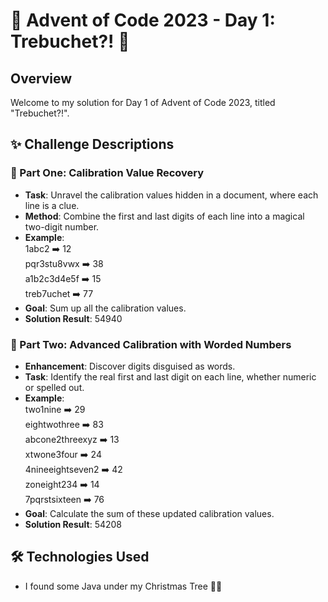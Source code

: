 # 🎄 Advent of Code 2023 - Day 1: Trebuchet?! 🎄

## Overview

Welcome to my solution for Day 1 of Advent of Code 2023, titled "Trebuchet?!". 

## ✨ Challenge Descriptions

### 🎁 Part One: Calibration Value Recovery
- **Task**: Unravel the calibration values hidden in a document, where each line is a clue.
- **Method**: Combine the first and last digits of each line into a magical two-digit number.
- **Example**:\
1abc2 ➡️  12\
pqr3stu8vwx ➡️  38\
a1b2c3d4e5f ➡️  15\
treb7uchet ➡️  77
- **Goal**: Sum up all the calibration values.
- **Solution Result**: 54940

### 🌟 Part Two: Advanced Calibration with Worded Numbers
- **Enhancement**: Discover digits disguised as words.
- **Task**: Identify the real first and last digit on each line, whether numeric or spelled out.
- **Example**:\
two1nine ➡️  29\
eightwothree ➡️  83\
abcone2threexyz ➡️  13\
xtwone3four ➡️  24\
4nineeightseven2 ➡️  42\
zoneight234 ➡️  14\
7pqrstsixteen ➡️  76
- **Goal**: Calculate the sum of these updated calibration values.
- **Solution Result**: 54208

## 🛠️ Technologies Used
- I found some Java under my Christmas Tree 🎅🏻
